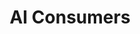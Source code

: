 ---
# Page settings
layout: default
keywords: intro concepts
comments: false

# Hero section
title: AI Consumers

# Micro navigation
micro_nav: true

---